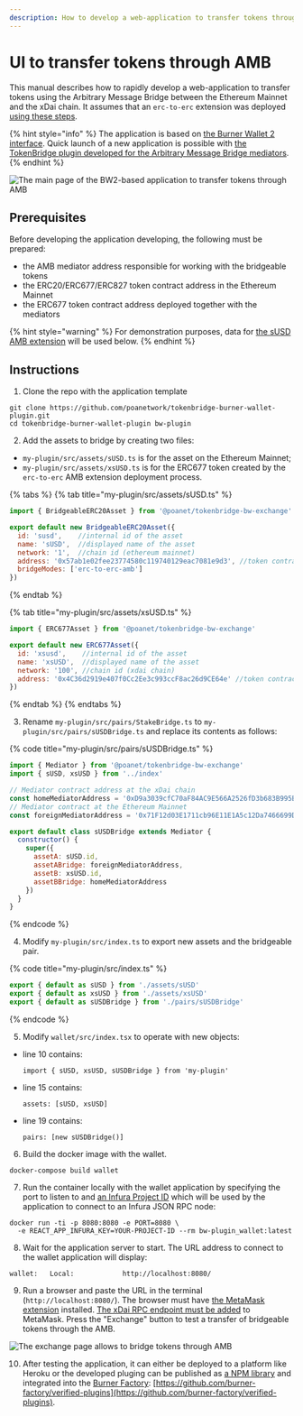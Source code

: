 ```yaml
---
description: How to develop a web-application to transfer tokens through AMB
---
```


# UI to transfer tokens through AMB

This manual describes how to rapidly develop a web-application to transfer tokens using the Arbitrary Message Bridge between the Ethereum Mainnet and the xDai chain. It assumes that an `erc-to-erc` extension was deployed [using these steps](deploy-erc20-erc677-erc827-to-erc677-amb-bridge-extension.md).

{% hint style="info" %}
The application is based on [the Burner Wallet 2 interface](https://github.com/burner-wallet/burner-wallet-2). Quick launch of a new application is possible with [the TokenBridge plugin developed for the Arbitrary Message Bridge mediators](https://github.com/poanetwork/tokenbridge/tree/master/burner-wallet-plugin).
{% endhint %}

![The main page of the BW2-based application to transfer tokens through AMB](../.gitbook/assets/image%20%2837%29.png)

## Prerequisites

Before developing the application developing, the following must be prepared:

* the AMB mediator address responsible for working with the bridgeable tokens
* the ERC20/ERC677/ERC827 token contract address in the Ethereum Mainnet
* the ERC677 token contract address deployed together with the mediators

{% hint style="warning" %}
For demonstration purposes, data for [the sUSD AMB extension](https://docs.tokenbridge.net/eth-xdai-amb-bridge/susd-bridge-extension) will be used below.
{% endhint %}

## Instructions

1. Clone the repo with the application template

```text
git clone https://github.com/poanetwork/tokenbridge-burner-wallet-plugin.git
cd tokenbridge-burner-wallet-plugin bw-plugin
```

2. Add the assets to bridge by creating two files:

* `my-plugin/src/assets/sUSD.ts` is for the asset on the Ethereum Mainnet;
* `my-plugin/src/assets/xsUSD.ts` is for the ERC677 token created by the `erc-to-erc` AMB extension deployment process.

{% tabs %}
{% tab title="my-plugin/src/assets/sUSD.ts" %}
```javascript
import { BridgeableERC20Asset } from '@poanet/tokenbridge-bw-exchange'

export default new BridgeableERC20Asset({
  id: 'susd',    //internal id of the asset
  name: 'sUSD',  //displayed name of the asset
  network: '1',  //chain id (ethereum mainnet)
  address: '0x57ab1e02fee23774580c119740129eac7081e9d3', //token contract address
  bridgeModes: ['erc-to-erc-amb']
})
```
{% endtab %}

{% tab title="my-plugin/src/assets/xsUSD.ts" %}
```javascript
import { ERC677Asset } from '@poanet/tokenbridge-bw-exchange'

export default new ERC677Asset({
  id: 'xsusd',    //internal id of the asset
  name: 'xsUSD',  //displayed name of the asset
  network: '100', //chain id (xdai chain)
  address: '0x4C36d2919e407f0Cc2Ee3c993ccF8ac26d9CE64e' //token contract address
})
```
{% endtab %}
{% endtabs %}

3. Rename `my-plugin/src/pairs/StakeBridge.ts` to `my-plugin/src/pairs/sUSDBridge.ts` and replace its contents as follows:

{% code title="my-plugin/src/pairs/sUSDBridge.ts" %}
```javascript
import { Mediator } from '@poanet/tokenbridge-bw-exchange'
import { sUSD, xsUSD } from '../index'

// Mediator contract address at the xDai chain
const homeMediatorAddress = '0xD9a3039cfC70aF84AC9E566A2526fD3b683B995B'
// Mediator contract at the Ethereum Mainnet
const foreignMediatorAddress = '0x71F12d03E1711cb96E11E1A5c12Da7466699Db8D'

export default class sUSDBridge extends Mediator {
  constructor() {
    super({
      assetA: sUSD.id,
      assetABridge: foreignMediatorAddress,
      assetB: xsUSD.id,
      assetBBridge: homeMediatorAddress
    })
  }
}
```
{% endcode %}

4. Modify `my-plugin/src/index.ts` to export new assets and the bridgeable pair.

{% code title="my-plugin/src/index.ts" %}
```javascript
export { default as sUSD } from './assets/sUSD'
export { default as xsUSD } from './assets/xsUSD'
export { default as sUSDBridge } from './pairs/sUSDBridge'
```
{% endcode %}

5. Modify `wallet/src/index.tsx` to operate with new objects:

* line 10 contains:

  ```text
  import { sUSD, xsUSD, sUSDBridge } from 'my-plugin'
  ```

* line 15 contains: 

  ```text
  assets: [sUSD, xsUSD]
  ```

* line 19 contains:

  ```text
  pairs: [new sUSDBridge()]
  ```

6. Build the docker image with the wallet. 

```text
docker-compose build wallet
```

7. Run the container locally with the wallet application by specifying the port to listen to and [an Infura Project ID](https://infura.io/docs) which will be used by the application to connect to an Infura JSON RPC node:

```text
docker run -ti -p 8080:8080 -e PORT=8080 \
  -e REACT_APP_INFURA_KEY=YOUR-PROJECT-ID --rm bw-plugin_wallet:latest
```

8. Wait for the application server to start. The URL address to connect to the wallet application will display:

```text
wallet:   Local:            http://localhost:8080/
```

9. Run a browser and paste the URL in the terminal \(`http://localhost:8080/`\). The browser must have [the MetaMask extension](https://metamask.io/) installed. [The xDai RPC endpoint must be added](https://www.xdaichain.com/for-users/wallets/metamask/metamask-setup) to MetaMask. Press the "Exchange" button to test a transfer of bridgeable tokens through the AMB.

![The exchange page allows to bridge tokens through AMB](../.gitbook/assets/image%20%2847%29.png)

10. After testing the application, it can either be deployed to a platform like Heroku or the developed pluging can be published as [a NPM library](https://www.npmjs.com/) and integrated into the [Burner Factory](http://burnerfactory.com/): [https://github.com/burner-factory/verified-plugins](https://github.com/burner-factory/verified-plugins).

